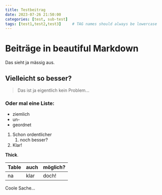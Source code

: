 ```yaml
---
title: Testbeitrag
date: 2023-07-26 21:50:00
categories: [test, sub-test]
tags: [test1,test2,test3]     # TAG names should always be lowercase
---
```


# Beiträge in beautiful Markdown

Das sieht ja mässig aus.

## Vielleicht so besser?

> Das ist ja eigentlich kein Problem...

### Oder mal eine Liste:

- ziemlich
- un-
- geordnet

1. Schon ordentlicher
   1. noch besser?
2. Klar!

**Thick**.

| Table | auch | möglich? |
| -- | -- | -- |
| na | klar | doch! |

Coole Sache...
